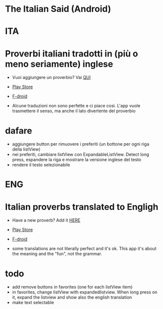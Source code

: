 # The Italian Said (Android)

# ITA

# Proverbi italiani tradotti in (più o meno seriamente) inglese

- Vuoi aggiungere un proverbio? Vai [QUI](https://docs.google.com/forms/d/e/1FAIpQLSe55nlSkoVMpx2d0KNisd2PEDkICRegIxJ3TOz-gwMffOv_Zg/viewform) 

- [Play Store](https://play.google.com/store/apps/details?id=italian.said.fran.theitaliansaid)

- [F-droid](https://f-droid.org/packages/italian.said.fran.theitaliansaid/)

- Alcune traduzioni non sono perfette e ci piace così. L'app vuole trasmettere il senso, ma anche il lato divertente del proverbio

# dafare

- aggiungere button per rimuovere i preferiti (un bottone per ogni riga della listView)
- nei preferiti, cambiare listView con ExpandableListView. Detect long press, espandere la riga e mostrare la versione inglese del testo
- rendere il testo selezionabile

# #################################

# ENG

# Italian proverbs translated to Engligh

- Have a new proverb? Add it [HERE](https://docs.google.com/forms/d/e/1FAIpQLSe55nlSkoVMpx2d0KNisd2PEDkICRegIxJ3TOz-gwMffOv_Zg/viewform) 

- [Play Store](https://play.google.com/store/apps/details?id=italian.said.fran.theitaliansaid)

- [F-droid](https://f-droid.org/packages/italian.said.fran.theitaliansaid/)

- some translations are not literally perfect and it's ok. This app it's about the meaning and the "fun", not the grammar.

# todo

- add remove buttons in favorites (one for each listView item)
- in favorites, change listView with expandedlistview. When long press on it, expand the listview and show also the english translation
- make text selectable
